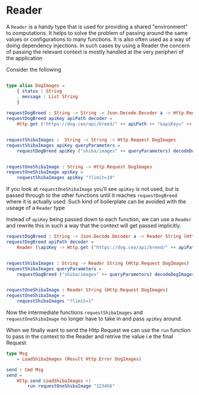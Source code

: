 # Reader

A ```Reader``` is a handy type that is used for providing a shared "environment" to computations.
It helps to solve the problem of passing around the same values or configurations to many functions.
It is also often used as a way of doing dependency injections. In such cases by using a Reader the concern of passing the relevant context is mostly handled at the very peripheri of the application


Consider the following

```elm

type alias DogImages =
    { status : String
    , message : List String
    }
    
requestDogBreed : String -> String -> Json.Decode.Decoder a -> Http.Request a
requestDogBreed apiKey apiPath decoder =
    Http.get ("https://dog.ceo/api/breed/" ++ apiPath ++ "&apiKey=" ++ apiKey) decoder


requestShibaImages :  String -> String -> Http.Request DogImages
requestShibaImages apiKey queryParameters =
    requestDogBreed apiKey ("shiba/images" ++ queryParameters) decodeDogImages


requestOneShibaImage : String -> Http.Request DogImages
requestOneShibaImage apiKey =
    requestShibaImages apiKey "?limit=10"

```

If you look at ```requestOneShibaImage``` you’ll see ```apiKey``` is not used, but is passed through to the other functions until it reaches ```requestDogBreed``` where it is actually used. Such kind of boilerplate can be avoided with the useage of a ```Reader``` type

Instead of ```apiKey``` being passed down to each function, we can use a ```Reader``` and rewrite this in such a way that the context will get passed implicitly.


```elm
requestDogBreed : String -> Json.Decode.Decoder a -> Reader String (Http.Request a)
requestDogBreed apiPath decoder =
    Reader (\apiKey -> Http.get ("https://dog.ceo/api/breed/" ++ apiPath ++ "&apiKey=" ++ apiKey) decoder )


requestShibaImages : String -> Reader String (Http.Request DogImages)
requestShibaImages queryParameters =
    requestDogBreed ("shiba/images" ++ queryParameters) decodeDogImages


requestOneShibaImage : Reader String (Http.Request DogImages)
requestOneShibaImage =
    requestShibaImages "?limit=1"

```

Now the intermediate functions ```requestShibaImages``` and ```requestOneShibaImage``` no longer have to take in and pass ```apiKey``` around.

When we finally want to send the Http Request we can use the ```run``` function to pass in the context to the Reader and retrive the value i.e the final Request

```elm
type Msg
    = LoadShibaImages (Result Http.Error DogImages)

send : Cmd Msg
send =
    Http.send LoadShibaImages <|
        run requestOneShibaImage "123456"

```
